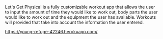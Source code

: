 
Let's Get Physical is a fully customizable workout app that allows the user to input the amount of time they would like to work out, body parts the user would like to work out and the equipment the user has available. Workouts will provided that take into account the information the user entered.

https://young-refuge-42246.herokuapp.com/
